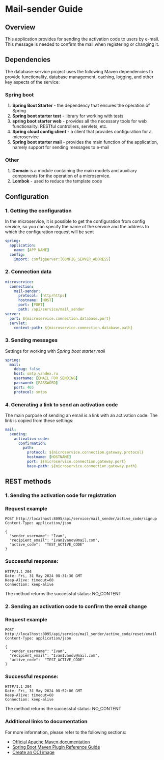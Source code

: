# Mail-sender Guide

## Overview
This application provides for sending the activation code to users by e-mail. This message is needed to confirm the mail when registering or changing it.

## Dependencies
The database-service project uses the following Maven dependencies to provide functionality, database management, caching, logging, and other key aspects of the service:

### Spring boot
1. **Spring Boot Starter** - the dependency that ensures the operation of Spring
2. **Spring boot starter test** - library for working with tests
3. **spring boot starter web** - provides all the necessary tools for web functionality: RESTful controllers, servlets, etc.
4. **Spring cloud config client** - a client that provides configuration for a microservice
5. **Spring boot starter mail** - provides the main function of the application, namely support for sending messages to e-mail

### Other
1. **Domain** is a module containing the main models and auxiliary components for the operation of a microservice.
2. **Lombok** - used to reduce the template code

## Configuration
### 1. Getting the configuration
In the microservice, it is possible to get the configuration from config service, so you can specify the name of the service and the address to which the configuration request will be sent
```yaml
spring:
  application:
    name: [APP_NAME]
  config:
    import: configserver:[CONFIG_SERVER_ADDRESS]
```

### 2. Connection data
```yaml
microservice:
  connection:
    mail-sender:
      protocol: [http/https]
      hostname: [HOST]
      port: [PORT]
      path: /api/service/mail_sender
server:
  port: ${microservice.connection.database.port}
  servlet:
    context-path: ${microservice.connection.database.path}
```

### 3. Sending messages
Settings for working with _Spring boot starter mail_
```yaml
spring:
  mail:
    debug: false
    host: smtp.yandex.ru
    username: [EMAIL_FOR_SENDING]
    password: [PASSWORD]
    port: 465
    protocol: smtps
```

### 4. Generating a link to send an activation code
The main purpose of sending an email is a link with an activation code. The link is copied from these settings:
```yaml
mail:
  sending:
    activation-code:
      confirmation:
        path:
          protocol: ${microservice.connection.gateway.protocol}
          hostname: [HOSTNAME]
          port: ${microservice.connection.gateway.port}
          base-path: ${microservice.connection.gateway.path}
```

## REST methods

### 1. Sending the activation code for registration
### Request example
```http request
POST http://localhost:8095/api/service/mail_sender/active_code/signup
Content-Type: application/json

{
  "sender_username": "Ivan",
  "recipient_email": "IvanIvanov@mail.com",
  "active_code":  "TEST_ACTIVE_CODE"
}
```

### Successful response:
```http request
HTTP/1.1 204 
Date: Fri, 31 May 2024 08:31:30 GMT
Keep-Alive: timeout=60
Connection: keep-alive
```
The method returns the successful status: NO_CONTENT

### 2. Sending an activation code to confirm the email change 
### Request example
```http request
POST http://localhost:8095/api/service/mail_sender/active_code/reset/email
Content-Type: application/json

{
  "sender_username": "Ivan",
  "recipient_email": "IvanIvanov@mail.com",
  "active_code":  "TEST_ACTIVE_CODE"
}
```

### Successful response:
```http request
HTTP/1.1 204 
Date: Fri, 31 May 2024 08:52:06 GMT
Keep-Alive: timeout=60
Connection: keep-alive
```
The method returns the successful status: NO_CONTENT

### Additional links to documentation
For more information, please refer to the following sections:

* [Official Apache Maven documentation](https://maven.apache.org/guides/index.html)
* [Spring Boot Maven Plugin Reference Guide](https://docs.spring.io/spring-boot/docs/3.1.5/maven-plugin/reference/html/)
* [Create an OCI image](https://docs.spring.io/spring-boot/docs/3.1.5/maven-plugin/reference/html/#build-image)